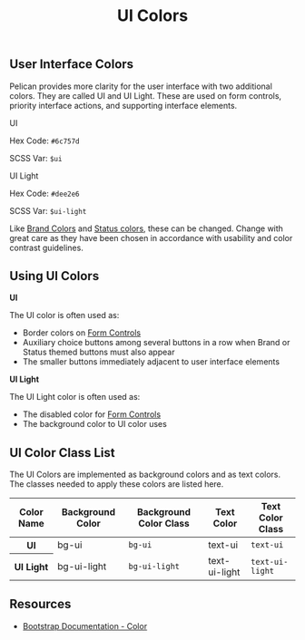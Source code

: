 ﻿---
title: UI Colors
summary: Pelican uses UI colors to help define important interface cues.
tags: color
layout: guide
eleventyNavigation:
  key: UI Colors
  parent: Foundation
  order: 3
  excerpt: Pelican uses UI colors to help define important interface cues.
  img: /img/illustrations/illus-ui-colors.svg
--- 

## User Interface Colors

Pelican provides more clarity for the user interface with two additional colors. They are called UI and UI Light. These are used on form controls, priority interface actions, and supporting interface elements. 

<div class="row mb-12">
    <div class="col-md-6 col-xl-4">
        <div class="card border-0 mb-4">
            <div class="py-20 bg-ui rounded-top"></div>
            <div class="card-body">
                <p class="mb-0 fw-bold">UI</p>
                <p class="mb-0">Hex Code: <code>#6c757d</code></p>
                <p class="mb-0">SCSS Var: <code>$ui</code></p>
            </div>
        </div>
    </div>
    <div class="col-md-6 col-xl-4">
        <div class="card border-0 mb-4">
            <div class="py-20 bg-ui-light rounded-top"></div>
            <div class="card-body">
                <p class="mb-0 fw-bold">UI Light</p>
                <p class="mb-0">Hex Code: <code>#dee2e6</code></p>
                <p class="mb-0">SCSS Var: <code>$ui-light</code></p>
            </div>
        </div>
    </div>
</div>

Like [Brand Colors](/foundation/status-colors) and [Status colors](/foundation/status-colors), these can be changed. Change with great care as they have been chosen in accordance with usability and color contrast guidelines.

## Using UI Colors

**UI**

The UI color is often used as:

- Border colors on [Form Controls](/form-controls/)
- Auxiliary choice buttons among several buttons in a row when Brand or Status themed buttons must also appear
- The smaller buttons immediately adjacent to user interface elements

**UI Light**

The UI Light color is often used as:

- The disabled color for [Form Controls](/form-controls/)
- The background color to UI color uses

## UI Color Class List

The UI Colors are implemented as background colors and as text colors. The classes needed to apply these colors are listed here.

<div class="table-wrapper">
    <table class="table mb-8">
        <thead>
            <tr>
                <th id="color-name">Color Name</th>
                <th id="background-color">Background Color</th>
                <th id="background-color">Background Color Class</th>
                <th id="text-color">Text Color</th>
                <th id="text-color-class">Text Color Class</th>
            </tr>
        </thead>
        <tbody>
            <tr>
                <th id="ui">UI</th>
                <td headers="ui background-color"><span class="badge badge-pill py-2 px-4 bg-ui">bg-ui</span></td>
                <td headers="ui background-color-class"><code>bg-ui</code></td>
                <td headers="ui text-color"><span class="badge badge-pill py-2 px-4 bg-transparent text-ui">text-ui</span></td>
                <td headers="ui text-color-class"><code>text-ui</code></td>
            </tr> 
            <tr>
                <th id="ui-light">UI Light</th>
                <td headers="ui-light background-color"><span class="badge badge-pill py-2 px-4 bg-ui-light text-ui">bg-ui-light</span></td>
                <td headers="ui-light background-color-class"><code>bg-ui-light</code></td>
                <td headers="ui-light text-color"><span class="badge badge-pill py-2 px-4 bg-transparent text-ui-light">text-ui-light</span></td>
                <td headers="ui-light text-color-class"><code>text-ui-light</code></td>
            </tr>                                 
        </tbody>
    </table>
</div>

## Resources

* <a href="https://getbootstrap.com/docs/4.5/utilities/colors/" target="_blank">Bootstrap Documentation - Color</a>
